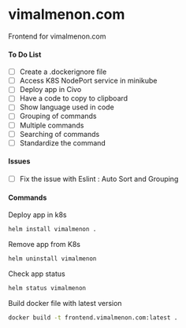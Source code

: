 # vimalmenon.com
Frontend for vimalmenon.com

#### To Do List
- [ ] Create a .dockerignore file
- [ ] Access K8S NodePort service in minikube
- [ ] Deploy app in Civo
- [ ] Have a code to copy to clipboard
- [ ] Show language used in code
- [ ] Grouping of commands
- [ ] Multiple commands
- [ ] Searching of commands
- [ ] Standardize the command

#### Issues
- [ ] Fix the issue with Eslint : Auto Sort and Grouping


#### Commands
Deploy app in k8s
```sh
helm install vimalmenon .
```
Remove app from K8s
```sh
helm uninstall vimalmenon
```
Check app status
```sh
helm status vimalmenon
```
Build docker file with latest version
```sh
docker build -t frontend.vimalmenon.com:latest .
```

